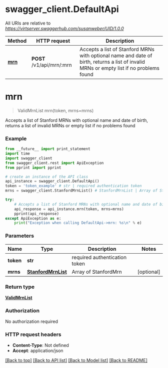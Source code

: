 # swagger_client.DefaultApi

All URIs are relative to *https://virtserver.swaggerhub.com/susanweber/UID/1.0.0*

Method | HTTP request | Description
------------- | ------------- | -------------
[**mrn**](DefaultApi.md#mrn) | **POST** /v1/api/mrn/:mrn | Accepts a list of Stanford MRNs with optional name and date of birth, returns a list of invalid MRNs or empty list if no problems found


# **mrn**
> ValidMrnList mrn(token, mrns=mrns)

Accepts a list of Stanford MRNs with optional name and date of birth, returns a list of invalid MRNs or empty list if no problems found

### Example 
```python
from __future__ import print_statement
import time
import swagger_client
from swagger_client.rest import ApiException
from pprint import pprint

# create an instance of the API class
api_instance = swagger_client.DefaultApi()
token = 'token_example' # str | required authentication token
mrns = swagger_client.StanfordMrnList() # StanfordMrnList | Array of StanfordMrn (optional)

try: 
    # Accepts a list of Stanford MRNs with optional name and date of birth, returns a list of invalid MRNs or empty list if no problems found
    api_response = api_instance.mrn(token, mrns=mrns)
    pprint(api_response)
except ApiException as e:
    print("Exception when calling DefaultApi->mrn: %s\n" % e)
```

### Parameters

Name | Type | Description  | Notes
------------- | ------------- | ------------- | -------------
 **token** | **str**| required authentication token | 
 **mrns** | [**StanfordMrnList**](StanfordMrnList.md)| Array of StanfordMrn | [optional] 

### Return type

[**ValidMrnList**](ValidMrnList.md)

### Authorization

No authorization required

### HTTP request headers

 - **Content-Type**: Not defined
 - **Accept**: application/json

[[Back to top]](#) [[Back to API list]](../README.md#documentation-for-api-endpoints) [[Back to Model list]](../README.md#documentation-for-models) [[Back to README]](../README.md)

